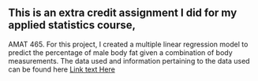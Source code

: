 ## This is an extra credit assignment I did for my applied statistics course,
AMAT 465. For this project, I created a multiple linear regression model to predict
the percentage of male body fat given a combination of body measurements. The
data used and information pertaining to the data used can be found here [Link text Here](http://lib.stat.cmu.edu/datasets/bodyfat)
